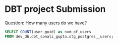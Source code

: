 # DBT project Submission

Question: How many users do we have?
```sql
SELECT COUNT(user_guid) as num_of_users
FROM dev_db.dbt_sonali_gupta.stg_postgres__users;

